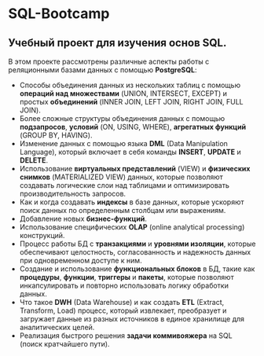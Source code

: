 # SQL-Bootcamp

## Учебный проект для изучения основ SQL.

В этом проекте рассмотрены различные аспекты работы с реляционными базами данных с помощью **PostgreSQL**:
- Способы объединения данных из нескольких таблиц с помощью **операций над множествами** (UNION, INTERSECT, EXCEPT) и простых **объединений** (INNER JOIN, LEFT JOIN, RIGHT JOIN, FULL JOIN).
- Более сложные структуры объединения данных с помощью **подзапросов**, **условий** (ON, USING, WHERE), **агрегатных функций** (GROUP BY, HAVING).
- Изменение данных с помощью языка **DML** (Data Manipulation Language), который включает в себя команды **INSERT**, **UPDATE** и **DELETE**.
- Использование **виртуальных представлений** (VIEW) и **физических снимков** (MATERIALIZED VIEW) данных, которые позволяют создавать логические слои над таблицами и оптимизировать производительность запросов.
- Как и когда создавать **индексы** в базе данных, которые ускоряют поиск данных по определенным столбцам или выражениям.
- Добавление новых **бизнес-функций**.
- Использование специфических **OLAP** (online analytical processing) конструкций.
- Процесс работы БД с **транзакциями** и **уровнями изоляции**, которые обеспечивают целостность, согласованность и надежность данных при одновременном доступе к ним.
- Создание и использование **функциональных блоков** в БД, такие как **процедуры**, **функции**, **триггеры** и **пакеты**, которые позволяют инкапсулировать и повторно использовать логику обработки данных.
- Что такое **DWH** (Data Warehouse) и как создать **ETL** (Extract, Transform, Load) процесс, который извлекает, преобразует и загружает данные из разных источников в единое хранилище для аналитических целей.
- Реализация быстрого решения **задачи коммивояжера** на SQL (поиск кратчайшего пути).

